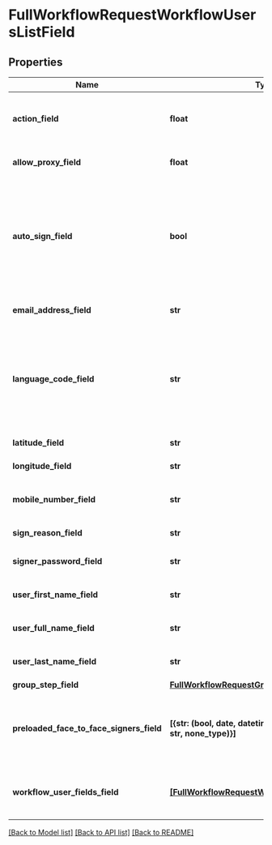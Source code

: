 # FullWorkflowRequestWorkflowUsersListField


## Properties
Name | Type | Description | Notes
------------ | ------------- | ------------- | -------------
**action_field** | **float** | Refers to the order of signatures from the users. | 
**allow_proxy_field** | **float** | Allow proxy confirmation field. | 
**auto_sign_field** | **bool** | ### Enable auto sign.  &#x60;True &#x3D; Signature will be applied automaticly False &#x3D; User will need to login and Sign&#x60;  | 
**email_address_field** | **str** | Workflow user&#39;s email addresses. | 
**language_code_field** | **str** | #### Sets the display language for the user ##### ISO 2 Digit Code  &#x60;en &#x3D; English es &#x3D; Spanish fr &#x3D; French&#x60;  | 
**latitude_field** | **str** | Location latitude. | 
**longitude_field** | **str** | Location longtitude. | 
**mobile_number_field** | **str** | Group user&#39;s mobile number. | 
**sign_reason_field** | **str** | Reason for signature. | 
**signer_password_field** | **str** | Face to face user&#39;s password. | 
**user_first_name_field** | **str** | Face to face user&#39;s first name. | 
**user_full_name_field** | **str** | Face to face user&#39;s full name. | 
**user_last_name_field** | **str** | Face to face user&#39;s last name. | 
**group_step_field** | [**FullWorkflowRequestGroupStepField**](FullWorkflowRequestGroupStepField.md) |  | [optional] 
**preloaded_face_to_face_signers_field** | **[{str: (bool, date, datetime, dict, float, int, list, str, none_type)}]** | Preloaded user&#39;s who will be using the face to face signature field. | [optional] 
**workflow_user_fields_field** | [**[FullWorkflowRequestWorkflowUserFieldsField]**](FullWorkflowRequestWorkflowUserFieldsField.md) | The list of the workflowed documents field. | [optional] 

[[Back to Model list]](../README.md#documentation-for-models) [[Back to API list]](../README.md#documentation-for-api-endpoints) [[Back to README]](../README.md)



